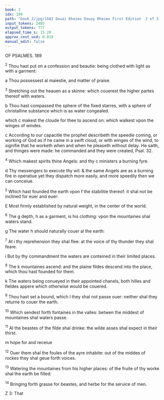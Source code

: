```yaml
---
book: 2
idx: 189
path: "book_2/jpg/1582 Douai Rheims Douay Rheims First Edition  2 of 3 1610 Old Testament.pdf-189.jpg"
input_tokens: 2405
output_tokens: 777
elapsed_time_s: 15.28
approx_cost_usd: 0.019
manual_edit: false
---
```

OF PSALMES. 189

<sup>2</sup> Thou hast put on a confession and beautie: being clothed with light as with a garment:

<aside>a Thou possessest al maiestie, and matter of praise.</aside>

<sup>3</sup> Stretching out the heauen as a skinne: which couerest the higher partes thereof with waters.

<aside>b Thou hast compassed the sphere of the fixed starres, with a sphere of christalline substance which is as water congealed.</aside>

which c makest the cloude for thee to ascend on: which walkest vpon the winges of windes.

<aside>c According to our capacitie the prophet describeth the speedie coming, or working of God as if he came in a swift cloud, or with winges of the wind, to signifie that he worketh when and when he pleaseth without delay. He saith, and thinges were made: he commanded and they were created, Psal. 32.</aside>

<sup>4</sup> Which makest spirits thine Angels: and thy c ministers a burning fyre.

<aside>d Thy messengers to execute thy wil: & the same Angels are as a burning fire in operatiue yet they dispatch more easily, and more speedily then we can conceiue.</aside>

<sup>5</sup> Which hast founded the earth vpon f the stabilitie thereof: it shal not be inclined for euer and euer:

<aside>E Most firmly established by natural weight, in the center of the world.</aside>

<sup>6</sup> The g depth, h as a garment, is his clothing: vpon the mountaines shal waters stand.

<aside>g The water h should naturally couer al the earth:</aside>

<sup>7</sup> At i thy reprehension they shal flee: at the voice of thy thunder they shal feare.

<aside>i But by thy commandment the waters are conteined in their limited places.</aside>

<sup>8</sup> The k mountaines ascend: and the plaine fildes descend into the place, which thou hast founded for them.

<aside>k The waters being conueyed in their appointed chanels, both hilles and fieldes appere which otherwise would be couered.</aside>

<sup>9</sup> Thou hast set a bound, which l they shal not passe ouer: neither shal they returne to couer the earth.

<sup>10</sup> Which sendest forth fontaines in the valles: betwen the middest of mountaines shal waters passe.

<sup>11</sup> Al the beastes of the filde shal drinke: the wilde asses shal expect in their thirst.

<aside>m hope for and receiue</aside>

<sup>12</sup> Ouer them shal the foules of the ayre inhabite: out of the middes of rockes they shal geue forth voices.

<sup>13</sup> Watering the mountaines from his higher places: of the fruite of thy worke shal the earth be filled:

<sup>14</sup> Bringing forth grasse for beastes, and herbe for the seruice of men.

Z 3: That
